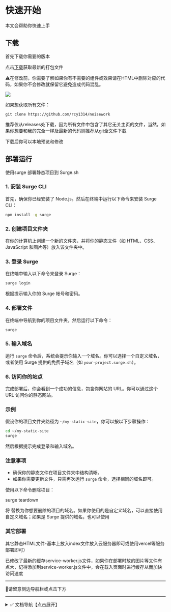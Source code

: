 # 快速开始

本文会帮助你快速上手

## 下载

首先下载你需要的版本

点击[下载](https://github.com/rcy1314/noisework/releases)获取最新的打包文件

⚠️在修改前，你需要了解如果你有不需要的组件或效果请在HTML中删除对应的代码，如果你不会修改就保留它避免造成代码混乱。

![](https://jsd.cdn.noisework.cn/gh/rcy1314/tuchuang@main/uPic/1724989372752.png)

如果想获取所有文件：

```
git clone https://github.com/rcy1314/noisework
```

推荐仅从releases处下载，因为所有文件中包含了其它无关主页的文件，当然，如果你想要和我的完全一样及最新的代码则推荐从git全文件下载

下载后你可以本地预览和修改

## 部署运行

 使用surge 部署静态项目到 Surge.sh

### 1. 安装 Surge CLI

首先，确保你已经安装了 Node.js。然后在终端中运行以下命令来安装 Surge CLI：

```bash
npm install -g surge
```

### 2. 创建项目文件夹

在你的计算机上创建一个新的文件夹，并将你的静态文件（如 HTML、CSS、JavaScript 和图片等）放入该文件夹中。

### 3. 登录 Surge

在终端中输入以下命令来登录 Surge：

```bash
surge login
```

根据提示输入你的 Surge 帐号和密码。

### 4. 部署文件

在终端中导航到你的项目文件夹，然后运行以下命令：

```bash
surge
```

### 5. 输入域名

运行 `surge` 命令后，系统会提示你输入一个域名。你可以选择一个自定义域名，或者使用 Surge 提供的免费子域名（如 `your-project.surge.sh`）。

### 6. 访问你的站点

完成部署后，你会看到一个成功的信息，包含你网站的 URL。你可以通过这个 URL 访问你的静态网站。

### 示例

假设你的项目文件夹路径为 `~/my-static-site`，你可以按以下步骤操作：

```bash
cd ~/my-static-site
surge
```

然后根据提示完成登录和输入域名。

### 注意事项

- 确保你的静态文件在项目文件夹中结构清晰。
- 如果你需要更新文件，只需再次运行 `surge` 命令，选择相同的域名即可。

使用以下命令删除项目：

surge teardown <your-domain>

将 <your-domain> 替换为你想要删除的项目的域名。如果你使用的是自定义域名，可以直接使用自定义域名；如果是 Surge 提供的域名，也可以使用

### 其它部署

其它静态HTML文件-基本上放入index文件放入云服务器即可或使用vercel等服务部署即可）

已修改了最新的缓存service-worker.js文件，如果你在部署时放的图片等文件有点大，记得添加到service-worker.js文件中，会在载入页面时进行缓存从而加快访问速度

------

🌈请留意侧边导航栏或点击下方

------

<details>
<summary>✅ 文档导航【点击展开】</summary>

### index首页

[概述](https://docs.noisework.cn/guide/index/intro.html)

[基本配置](https://docs.noisework.cn/guide/index/config.html)

[随机背景前景](https://docs.noisework.cn/guide/index/background.html)

[音乐部件](https://docs.noisework.cn/guide/index/music.html)

[问候提醒弹窗](https://docs.noisework.cn/guide/index/hello.html)

[模拟终端](https://docs.noisework.cn/guide/index/terminal.html)

[广告位部件](https://docs.noisework.cn/guide/index/ads.html)

[RSS动态卡片](https://docs.noisework.cn/guide/index/rss.html)

[侧边文字通告](https://docs.noisework.cn/guide/index/text.html)

[隐藏式时钟](https://docs.noisework.cn/guide/index/clock.html)

[隐藏式页脚](https://docs.noisework.cn/guide/index/footer.html)

[侧边导航按钮](https://docs.noisework.cn/guide/index/tab.html)

### home页

[概述](https://docs.noisework.cn/guide/home/intro.html)

[基本配置](https://docs.noisework.cn/guide/home/config.html)

[头像配置](https://docs.noisework.cn/guide/home/logo.html)

[音乐部件](https://docs.noisework.cn/guide/home/music.html)

[问候时间部件](https://docs.noisework.cn/guide/home/hello.html)

[RSS动态卡片](https://docs.noisework.cn/guide/home/rss.html)

[云盘资源卡片](https://docs.noisework.cn/guide/home/yunpan.html)

[摸鱼日历](https://docs.noisework.cn/guide/home/moyu.html)

[躲猫猫](https://docs.noisework.cn/guide/home/maomao.html)

[视频播放组件](https://docs.noisework.cn/guide/home/video.html)

[轮播相册](https://docs.noisework.cn/guide/home/photo.html)

[手机页导航](https://docs.noisework.cn/guide/home/nav.html)

[公告通知](https://docs.noisework.cn/guide/home/notify.html)

[每日60秒](https://docs.noisework.cn/guide/home/days.html)

### PWA模式

[配置](https://docs.noisework.cn/guide/pwa.html)

### loading载入

[配置](https://docs.noisework.cn/guide/loading.html)

### 聊天室

[配置](https://docs.noisework.cn/guide/chat.html)

### 右键菜单

[配置](https://docs.noisework.cn/guide/right.html)

## 音效效果

[配置](https://docs.noisework.cn/guide/sound.html)

</details>
